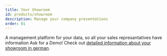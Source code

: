 ```yaml
---
title: Your Showroom
id: products/showroom
description: Manage your company presentations
order: 01
---
```


A management platform for your data, so all your sales represantatives have information
Ask for a Demo! Check out [detailed information about your showroom in german](http://www.your-showroom.com).
